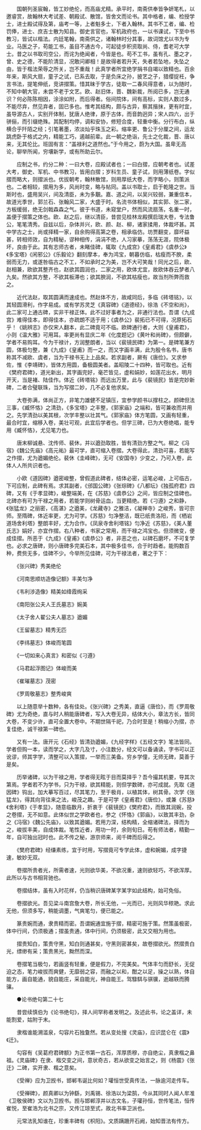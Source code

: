 <!-- { "loadSidebar": true } -->
　　国朝列圣宸翰，皆工妙绝伦，而高庙尤精。承平时，南斋供奉皆争妍笔札，以邀睿赏，故翰林大考试差、朝殿试、散馆，皆舍文而论书。其中格者，编、检授学士，进士殿试得及第，庙考一等，上者魁多士，下者入翰林。其书不工者，编、检罚俸，进士、庶吉士散为知县。御史言官也，军机政府也，一以书课试，下至中书教习，皆试以楷法。内廷笔翰，南斋供之，诸翰林时分其事，故词馆尤以书为专业。马医之子，苟能工书，虽目不通古今，可起徒步积资取尚、侍，耆老可大学士。昔之以书取司空公，而诧为绝闻者，今皆是也。苟不工书，虽有孔、墨之才，曾、史之德，不能阶清显，况敢问卿相！是故得者若升天，失者若坠地，失坠之由，皆于楷法荣辱之所关，岂不重哉！此真学者所宜绝学捐书自竭以致精也。百余年来，斯风大扇，童子之试，已系去取，于是负床之孙，披艺之子，猎缨捉衽，争言书法，提笔伸纸，竞讲摺策。惜其昧于学古，徒取一二春风得意者，以为随时，不知中朝大官，未尝不老于文艺。欧、赵旧体，晋、魏新裁，所阅已多，岂无通识？何必陈陈相因，涂涂如附，而后得者。俗间院体，间有高标，实则人数过多，不能尽弃，然见弃者，固已多也。惟考其结构，颇与古异，察其揩抹，更有时宜，虽导源古人，实别开体制，犹唐人绝律，原于古体，而音韵迥异；宋人四六，出于骈俪，而引缀绝殊。其配制均停，调和安协，修短合度，轻重中衡。分行布白，纵横合乎阡陌之经；引笔著墨，浓淡灿乎珠玉之彩。缩率更、鲁公于分厘之间，运龙跳虎卧于格式之内，精能工巧，遏越前辈。此一朝之绝诣，先士之化裁，晋、唐以来，无其伦比。班固有言：“盖禄利之道然也。”于今用之，蔚为大国。虽卑无高论，聊举所闻，穷壤新学，或有所助云尔。 

　　应制之书，约分二种：一曰大卷，应殿试者也；一曰白摺，应朝考者也。试差大考，御史、军机、中书教习，皆用白摺；岁科生员、童子试，则用薄纸卷。字似摺而略大，则摺派也。优拔朝考，翰林散馆，则用厚纸大卷，而字略小，则策派也。二者相较，摺用为多，风尚时变，略与帖同。盖以书取士，启于乾隆之世。当斯时也，盛用吴兴，间及清臣，未为多覯。嘉、道之间，以吴兴较弱，兼重信本，故道光季世，郭兰石、张翰风二家，大盛于时。名流书体相似，其实郭、张二家，方板缓弱，绝无剑戟森森之气。彼于书道，未窥堂户，然而风流扇荡，名重一时，盖便于摺策之体也。欧、赵之后，继以清臣，昔尝见桂林龙殿撰启瑞大卷，专法鲁公，笔笔清秀。自兹以后，杂体并兴，欧、颜、赵、柳，诸家揉用，体裁坏甚。其中学古之士，尚或择精一家，自余购得高第之卷，相承临仿。坊贾翻变，靡坏益甚，转相师效，自为精秘，谬种相传，涓涓不绝，人习家摹，荡荡无涯，院体极坏，良由于此。其有志师古者，未睹佳碑，辄取《九成宫》《皇甫君》《虞恭公》《多宝塔》《闲邪公》《乐毅论》翻刻摩本，奉为鸿宝，朝暮仿临，枯瘦而不腴，柔弱而无力，或遂咎临古之不工，不如承时之为美，岂不大可笑哉！同光之后，欧、赵相兼，欧欲其整齐也，赵欲其圆润也，二家之用，欧体尤宜，故欧体吞云梦者八九矣。然欲其方整，不欲其板滞也；欲其腴润，不欲其枯瘦也，故当剂所弊而救之。 

　　近代法赵，取其圆满而速成也。然赵体不方，故咸同后，多临《砖塔铭》，以其轻圆滑利，作字易成。或有学苏灵芝《真容碑》《道德经》，徐浩《不空和尚》，此二家可上通古碑，实非干禄正体。此不过好事者为之，非通行法也。吾谓《九成宫》难得佳本，即得佳本，亦疏朗不适于用；《虞恭公》裴拓已不可得，况原拓石乎！《姚辨志》亦仅宋人翻本，此二碑竟可不临。欧碑通行者，大则《皇甫君》，小则《温大雅》可用耳。率更尚有显庆二年《化度题记》《黄叶和尚碑》，但颇僻，学者不易购耳。今为干禄计，方润整朗者，当以《裴镜民碑》为第一。是碑笔兼方圆，体极匀整，兼《九成》《皇甫》而一之，而又字画丰满，此为殷令名书，唐书称其不减欧、虞者，当为干禄书无上上品矣。若求副者，厥有《唐俭》。又求参佐，惟《李靖碑》，皆体方用圆，备极圆美者。盖昭陵二十四种，皆可取也。近有《樊府君碑》，道光新出，其字画完好，毫芒皆见，虚和娟妙，如莲花出水，明月开天，当是褚、陆佳作。体近《砖塔铭》而远出万里，此与《裴镜民》皆是完妙新碑，二者合璧联珠，当为写摺二妙，几不必复他求矣。 

　　大卷弥满，体尚正方，非笔力雄健不足镇压，宜参学颜书以撑柱之。颜碑但法三事，《臧怀恪》之清劲，《多宝塔》之丰整，《郭家庙》之端和，皆可兼收而并用之。先学清劲以美其根，次学丰整以壮其气。《郭家庙》体方笔圆，又画有轻重，最合时宜，缩移入卷，美壮可观，此宜后学者也。但学三碑，已为大卷绝唱，能专用《臧怀恪》，尤见笔力也。 

　　唐末柳诚悬、沈传师、裴休，并以遒劲取胜，皆有清劲方整之气。柳之《冯宿》《魏公先庙》《高元祐》最可学，直可缩入卷摺。大卷得此，清劲可喜，若能写之作摺，尤为遒媚绝伦。裴休《圭峰碑》，无可《安国寺》少变之，乃可入卷，此体人人所共识者也。 

　　小欧《道因碑》遒密峻整，曾假道此碑者，结体必密，运笔必峻，上可临古，下可应制，此碑有焉。求其副者，《邠国公碑》《张琮碑》《八都坛》《独孤府君》四碑，又有《于孝显碑》，峻整端美，在《苏慈》《虞恭公》之间，皆应制之佳碑也。北碑亦有可为干禄之用者，若能学则树骨运血，当更精绝。若《刁遵》之和静，《张猛龙》之丽密，《高湛》之遒美，《龙藏寺》之雅洁，《凝禅寺》之峻秀，皆可宗师。至隋碑，体近率更，尤为可学。《苏慈》匀净整洁，既已纸贵洛阳，而《栖岩道场舍利塔》整朗丰好，尤为合作。《凤泉寺舍利塔铭》匀净近《苏慈》，《美人董氏志》娟好，亦宜作摺。右八种者，书家之常用，而干禄之鸿宝也。但须微变，便成佳摺。所恶于《九成》《皇甫》《虞恭公》者，非恶之也，以碑石磨坏，不可复学也。必求之唐碑，则小唐碑多完美石本，其中极多佳书，合于时趋者。能购数百种，费赀无多，佳碑不少。今举所见佳碑，可为干禄法者，著之于下： 

　　《张兴碑》秀美绝伦 

　　《河南思顺坊造像记额》丰美匀净 

　　《韦利涉造像》精美如绛霞绚采 

　　《南阳张公夫人王氏墓志》婉美 

　　《太子舍人翟公夫人墓志》遒媚 

　　《王留墓志》精秀无匹 

　　《李纬墓志》体峻而笔圆 

　　《一切如来心真言》和密似《刁遵》 

　　《马君起浮图记》体峻而美 

　　《崔璀墓志》茂密 

　　《罗周敬墓志》整秀峻爽 

　　以上随意举十数种，各有佳处。《张兴碑》之秀美，直逼《唐俭》，而《罗周敬碑》尤为奇绝，直与时人稍能唐碑者，写入大卷无异，结体大小，章法方长，皆同大卷，不变少许，直可全置大卷中。不期世隔千祀，乃合时至是！稍缩小为摺，亦复佳绝，诚干禄第一碑也。 

　　又有一法。唐开元《石经》皆清劲遒媚，《九经字样》《五经文字》笔法皆同。学者但购一本，读而学之，大字几及寸，小注数分，经文可以备诵读，字书可以正讹谬，师其字学，清整可以入策摺，一举而三美备。穷乡学僮，无师无碑，莫善于是矣。 

　　历举诸碑，以为干禄之用，学者得无眩于目而莫择乎？吾今撮其机要，导其次第焉。学者若不为学书，只为干禄，欲其精能，则但学数碑，亦可成就。先取《道因碑》钩出，加大摹写百过，尽其笔力，至于极肖，以植其体，树其骨。次学《张猛龙》，得其向背往来之法，峻茂之趣。于是可学《皇甫君》《唐俭》，或兼《苏慈》《舍利塔》《于孝显》，随意临数月，折衷于《裴镜民》《樊府君》，而致其润婉，投之卷摺，无不如意。此体似世之学欧者也，参之《怀恪》《郭庙》，以致其丰劲，杂之《冯宿》《魏公先庙》，以致其遒媚。若用力深，结构精，全缩诸碑法，择而为之，峻拔丰美，自成体裁。笔性近者，用功一时，余则旬日。苟有师法者，精勤一年，自可独出冠时也。此不传之秘，游京师来，阅千碑而后得之。 

　　《樊府君碑》经缣素练，宜于时用，写摺竟可专学此体，虚和婉媚，成字捷速，敏妙无双。 

　　卷摺所贵者光，所需者速，光则欲华美，不欲况重，速则欲轻巧，不欲浑厚。此所以与古书相背驰也。 

　　卷摺结体，虽有入时花样，仍当稍识唐碑某字某字如此结构，始可免俗。 

　　卷摺欲光。吾见梁斗南宫詹大卷，所长无他，一光而已，光则风华秾艳。求此无他，但须多写，稍能调墨，气爽笔匀，便已能之。 

　　篆贵婉而通，隶贵精而密。吾谓婉通宜施于摺，精密可施于策。然策虽极密，体中行间，仍须极通；摺虽贵通，体中行间，仍须极密，此又交相为用也。 

　　摺贵知白，策贵守黑，知白则通甚矣，守黑则密甚矣，故卷摺欲光。然摺贵白光，缥缈有采；策贵黑光，黝然而深。 

　　卷摺笔当极匀，若画竖有轻重，便是假力，不完美矣。气体丰匀而舒长，无促迫之态，笔力峻拔而爽健，无靡弱之容，而融之以和，酣之以足，操之以熟，体自能方，画自能通，貌自能庄，采自能光，神自能王。驾騄駬与骐骥，逝越轶而腾骧。 

　　●论书绝句第二十七 

　　昔尝续慎伯为《论书绝句》，择人间罕称者发明之。及述此书，论之盖详，未能割爱，姑附于末。 

　　隶楷谁能溯滥泉，勾容片石独敻然。若从变处搜《灵庙》，应识昆仑在《震》《迁》。 

　　勾容有《吴葛府君碑额》为正书第一古石，浑厚质穆，亦自绝尘，真隶楷之鼻祖。《灵庙碑》在隶、楷交变之间，意状奇古，若从欲变之始言之，则《杨震》《张迁》二碑，实开隶、楷之意矣。 

　　《受禅》应为卫觊书，邯郸韦诞比何如？瓘恒世受真传法，一脉逾河走传车。 

　　《受禅碑》，颜真卿以为钟繇，刘禹锡、徐浩以为梁鹄，今从其同时人闻人牟准《卫敬侯碑》文以为卫觊书。觊与邯郸淳并以古文名，子瓘孙恒，世传笔法，恒传崔悦，至崔浩为北书之宗，又传江琼至式，故北书率卫派也。 

　　元常法乳知谁在，珍重丰碑有《枳阳》。文质蹒跚开石阙，始知晋法有传方。 

